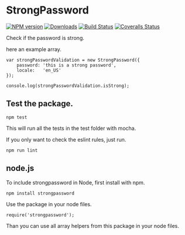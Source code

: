 # StrongPassword

[![NPM version][npm-image]][npm-url] [![Downloads][downloads-image]][npm-stats] [![Build Status][travis-image]][travis-url] [![Coveralls Status][coveralls-image]][coveralls-url]

Check if the password is strong.

here an example array.

```
var strongPasswordValidation = new StrongPassword({
    password: 'this is a strong password',
    locale:   'en_US'
});

console.log(strongPasswordValidation.isStrong);
```


## Test the package.

```
npm test
```

This will run all the tests in the test folder with mocha.

If you only want to check the eslint rules, just run.

```
npm run lint
```

## node.js

To include strongpassword in Node, first install with npm.

```
npm install strongpassword
```

Use the package in your node files.

```
require('strongpassword');
```

Than you can use all array helpers from this package in your node files.


[downloads-image]: https://img.shields.io/npm/dt/strongpassword.svg
[npm-url]: https://www.npmjs.com/package/strongpassword
[npm-image]: https://img.shields.io/npm/v/strongpassword.svg
[npm-stats]: https://npm-stat.com/charts.html?package=strongpassword
[travis-url]: https://travis-ci.org/w3nl/strongpassword
[travis-image]: https://img.shields.io/travis/w3nl/strongpassword/master.svg
[coveralls-url]: https://coveralls.io/r/w3nl/strongpassword
[coveralls-image]: https://img.shields.io/coveralls/w3nl/strongpassword/master.svg
